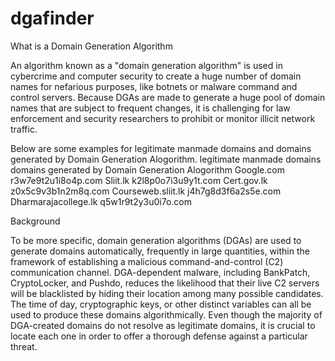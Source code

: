 # dgafinder

What is a Domain Generation Algorithm

An algorithm known as a "domain generation algorithm" is used in cybercrime and computer security to create a huge number of domain names for nefarious purposes, like botnets or malware command and control servers. Because DGAs are made to generate a huge pool of domain names that are subject to frequent changes, it is challenging for law enforcement and security researchers to prohibit or monitor illicit network traffic.

Below are some examples for legitimate manmade domains and domains generated by Domain Generation Alogorithm.
legitimate manmade domains	domains generated by Domain Generation Alogorithm
Google.com	r3w7e9t2u1i8o4p.com
Sliit.lk	k2l8p0o7i3u9y1t.com
Cert.gov.lk	z0x5c9v3b1n2m8q.com
Courseweb.sliit.lk	j4h7g8d3f6a2s5e.com
Dharmarajacollege.lk	q5w1r9t2y3u0i7o.com
 
Background

To be more specific, domain generation algorithms (DGAs) are used to generate domains automatically, frequently in large quantities, within the framework of establishing a malicious command-and-control (C2) communication channel. DGA-dependent malware, including BankPatch, CryptoLocker, and Pushdo, reduces the likelihood that their live C2 servers will be blacklisted by hiding their location among many possible candidates. The time of day, cryptographic keys, or other distinct variables can all be used to produce these domains algorithmically. Even though the majority of DGA-created domains do not resolve as legitimate domains, it is crucial to locate each one in order to offer a thorough defense against a particular threat.

